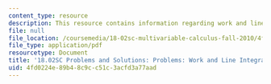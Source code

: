 ```yaml
---
content_type: resource
description: This resource contains information regarding work and line integrals.
file: null
file_location: /coursemedia/18-02sc-multivariable-calculus-fall-2010/4fd0224e89b48c9cc51c3acfd3a77aad_MIT18_02SC_pb_57_comb.pdf
file_type: application/pdf
resourcetype: Document
title: '18.02SC Problems and Solutions: Problems: Work and Line Integrals'
uid: 4fd0224e-89b4-8c9c-c51c-3acfd3a77aad
---
```

